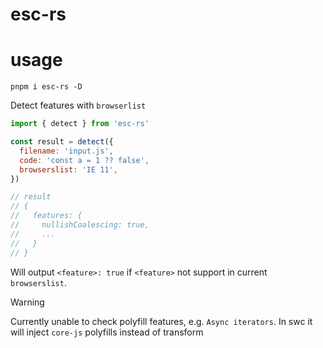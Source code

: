 # esc-rs

# usage

```console
pnpm i esc-rs -D
```

Detect features with `browserlist`

```js
import { detect } from 'esc-rs'

const result = detect({
  filename: 'input.js',
  code: 'const a = 1 ?? false',
  browserslist: 'IE 11',
})

// result
// {
//   features: {
//     nullishCoalescing: true,
//     ...
//   }
// }
```

Will output `<feature>: true` if `<feature>` not support in current `browserslist`. 

> [!WARNING]  
> Currently unable to check polyfill features, e.g. `Async iterators`. In swc it will inject `core-js` polyfills instead of transform